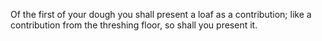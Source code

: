 Of the first of your dough you shall present a loaf as a contribution; like a contribution from the threshing floor, so shall you present it.
